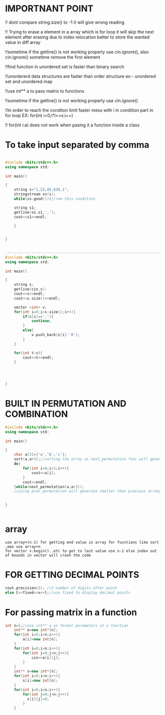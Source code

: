 
# IMPORTNANT POINT
!! dont compare string.size() to -1 it will give wrong reading

!! Trying to erase a element in a array which is for loop it will skip the next element after erasing due to index relocation better to store the wanted value in diff array

!!sometime if the getline() is not working properly use cin.ignore(), also cin.ignore() sometime remove the first element

!!find function in unordered set is faster than binary search 

!!unordererd data structures are faster than order structure ex:- unordered set and unordered map

!!use int** a to pass matrix to functions

!!sometime if the getline() is not working properly use cin.ignore()

!!In order to reach the conditon limit faster mess with i in condition part in for loop EX: for(int i=0;i*i<=x;i++)

!! for(int i:a) does not work when pasing it a function inside a class



# To take input separated by comma
```c++

#include <bits/stdc++.h>
using namespace std;
 
int main()

{ 	
	string s="1,23,45,634,1";
	stringstream ss(s);
	while(ss.good()){//rem this condition

	string s1;
	getline(ss,s1,',');
	cout<<s1<<endl;

	}

	
}
	

--------------------------------------------------------------------------------------------
#include <bits/stdc++.h>
using namespace std;
 
int main()

{ 	
	string s;
	getline(cin,s);
	cout<<s<<endl;
	cout<<s.size()<<endl;

	vector <int> v;
	for(int i=0;i<s.size();i++){
		if(s[i]==','){
			continue;
		}
		else{
			v.push_back(s[i]-'0');
		}
	}

	for(int t:v){
		cout<<t<<endl;
	}




}

```
# BUILT IN PERMUTATION AND COMBINATION
```C++
#include <bits/stdc++.h>
using namespace std;
 
int main()

{ 	
	char a[3]={'a','b','c'};
	sort(a,a+3);//sorting the array as next_permutation func will generate lexicographically larger elements than last
	do{
		for(int i=0;i<3;i++){
			cout<<a[i];
		}
		cout<<endl;
	}while(next_permutation(a,a+3));
	//using prev_permutation will generate smaller than previous arrangement but the array should be sorted in decending arder

	
}
	
```
# array
	use array+(n-1) for getting end value in array for fucntions like sort ,max use array+n
	for vector v.begin()..etc to get to last value use n-1 else index out of bounds in vector will crash the code
	

# FOR GETTING DECIMAL POINTS
```c++
cout.precision(2); //2 number of digits after point
else C<<fixed<<x<<l;//use fixed to display decimal points
```
# For passing matrix in a function
```c++
int n=5;//use int** a as formal parameters in a function
    int** a=new int*[n];
    for(int i=0;i<n;i++){
        a[i]=new int[n];
    }
    for(int i=0;i<n;i++){
        for(int j=0;j<n;j++){
            cin>>a[i][j];
        }
    } 
    int** s=new int*[n];
    for(int i=0;i<n;i++){
        s[i]=new int[n];
    }
    for(int i=0;i<n;i++){
        for(int j=0;j<n;j++){
          s[i][j]=0;
        }
    } 

```
